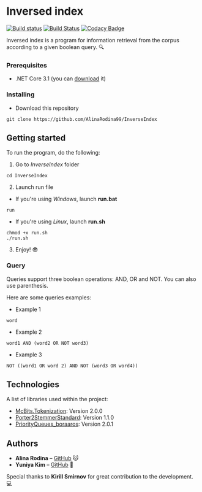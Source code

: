 # Inversed index
[![Build status](https://ci.appveyor.com/api/projects/status/70nsp5hoy5oscwbp/branch/main?svg=true)](https://ci.appveyor.com/project/yuniyakim/inverseindex/branch/main)
[![Build Status](https://travis-ci.org/AlinaRodina99/InverseIndex.svg?branch=main)](https://travis-ci.org/AlinaRodina99/InverseIndex)
[![Codacy Badge](https://app.codacy.com/project/badge/Grade/b2d19a1377c84f24a0868565a0ed4207)](https://www.codacy.com/gh/AlinaRodina99/InverseIndex/dashboard?utm_source=github.com&amp;utm_medium=referral&amp;utm_content=AlinaRodina99/InverseIndex&amp;utm_campaign=Badge_Grade)


Inversed index is a program for information retrieval from the corpus according to a given boolean query. :mag:


### Prerequisites

* .NET Core 3.1 (you can [download](https://dotnet.microsoft.com/download/dotnet/3.1) it)


### Installing

* Download this repository
```
git clone https://github.com/AlinaRodina99/InverseIndex
```


## Getting started

To run the program, do the following:


1. Go to *InverseIndex* folder
```
cd InverseIndex
```

2. Launch run file
 * If you're using *Windows*, launch **run.bat**
```
run
```
 * If you're using *Linux*, launch **run.sh**
```
chmod +x run.sh
./run.sh
```

3. Enjoy! :sunglasses:



### Query
Queries support three boolean operations: AND, OR and NOT. You can also use parenthesis.

Here are some queries examples:

* Example 1

```
word
```

* Example 2

```
word1 AND (word2 OR NOT word3)
```

* Example 3

```
NOT ((word1 OR word 2) AND NOT (word3 OR word4))
```


## Technologies

A list of libraries used within the project:

* [McBits.Tokenization](https://www.nuget.org/packages/McBits.Tokenization): Version 2.0.0 
* [Porter2StemmerStandard](https://www.nuget.org/packages/Porter2StemmerStandard): Version 1.1.0
* [PriorityQueues_boraaros](https://www.nuget.org/packages/PriorityQueues_boraaros): Version 2.0.1


## Authors

* **Alina Rodina** – [GitHub](https://github.com/AlinaRodina99) :cat:
* **Yuniya Kim** – [GitHub](https://github.com/YuniyaKim) :dog:

Special thanks to **Kirill Smirnov** for great contribution to the development. :computer:



